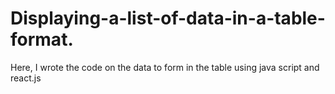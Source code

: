 # Displaying-a-list-of-data-in-a-table-format.
Here, I wrote the code on the data to form in the table using java script and react.js
